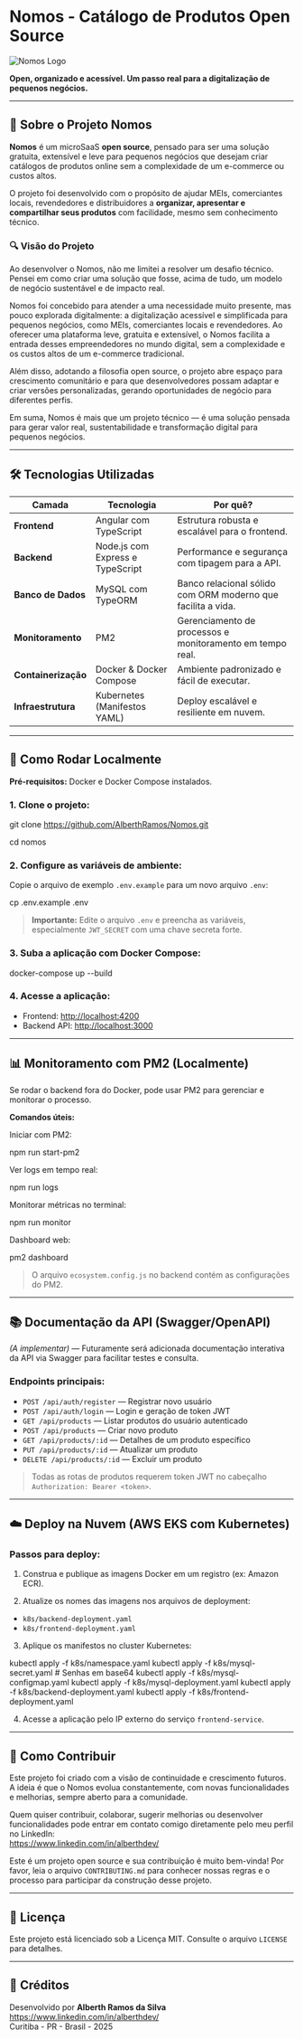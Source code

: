 # Nomos - Catálogo de Produtos Open Source

![Nomos Logo](https://i.imgur.com/b9xLiqq.png)

**Open, organizado e acessível. Um passo real para a digitalização de pequenos negócios.**

---

## 🧠 Sobre o Projeto Nomos

**Nomos** é um microSaaS **open source**, pensado para ser uma solução gratuita, extensível e leve para pequenos negócios que desejam criar catálogos de produtos online sem a complexidade de um e-commerce ou custos altos.

O projeto foi desenvolvido com o propósito de ajudar MEIs, comerciantes locais, revendedores e distribuidores a **organizar, apresentar e compartilhar seus produtos** com facilidade, mesmo sem conhecimento técnico.

### 🔍 Visão do Projeto

Ao desenvolver o Nomos, não me limitei a resolver um desafio técnico. Pensei em como criar uma solução que fosse, acima de tudo, um modelo de negócio sustentável e de impacto real.

Nomos foi concebido para atender a uma necessidade muito presente, mas pouco explorada digitalmente: a digitalização acessível e simplificada para pequenos negócios, como MEIs, comerciantes locais e revendedores. Ao oferecer uma plataforma leve, gratuita e extensível, o Nomos facilita a entrada desses empreendedores no mundo digital, sem a complexidade e os custos altos de um e-commerce tradicional.

Além disso, adotando a filosofia open source, o projeto abre espaço para crescimento comunitário e para que desenvolvedores possam adaptar e criar versões personalizadas, gerando oportunidades de negócio para diferentes perfis.

Em suma, Nomos é mais que um projeto técnico — é uma solução pensada para gerar valor real, sustentabilidade e transformação digital para pequenos negócios.

---

## 🛠️ Tecnologias Utilizadas

| Camada           | Tecnologia                  | Por quê?                                             |
| ---------------- | -------------------------- | --------------------------------------------------- |
| **Frontend**     | Angular com TypeScript      | Estrutura robusta e escalável para o frontend.      |
| **Backend**      | Node.js com Express e TypeScript | Performance e segurança com tipagem para a API.      |
| **Banco de Dados** | MySQL com TypeORM          | Banco relacional sólido com ORM moderno que facilita a vida. |
| **Monitoramento** | PM2                        | Gerenciamento de processos e monitoramento em tempo real. |
| **Containerização** | Docker & Docker Compose   | Ambiente padronizado e fácil de executar.            |
| **Infraestrutura** | Kubernetes (Manifestos YAML) | Deploy escalável e resiliente em nuvem.               |

---

## 🚀 Como Rodar Localmente

**Pré-requisitos:** Docker e Docker Compose instalados.

### 1. Clone o projeto:

git clone https://github.com/AlberthRamos/Nomos.git

cd nomos

### 2. Configure as variáveis de ambiente:

Copie o arquivo de exemplo `.env.example` para um novo arquivo `.env`:

cp .env.example .env

> **Importante:** Edite o arquivo `.env` e preencha as variáveis, especialmente `JWT_SECRET` com uma chave secreta forte.

### 3. Suba a aplicação com Docker Compose:

docker-compose up --build

### 4. Acesse a aplicação:

- Frontend: [http://localhost:4200](http://localhost:4200)  
- Backend API: [http://localhost:3000](http://localhost:3000)

---

## 📊 Monitoramento com PM2 (Localmente)

Se rodar o backend fora do Docker, pode usar PM2 para gerenciar e monitorar o processo.

**Comandos úteis:**

Iniciar com PM2:

npm run start-pm2

Ver logs em tempo real:

npm run logs

Monitorar métricas no terminal:

npm run monitor

Dashboard web:

pm2 dashboard

> O arquivo `ecosystem.config.js` no backend contém as configurações do PM2.

---

## 📚 Documentação da API (Swagger/OpenAPI)

*(A implementar)* — Futuramente será adicionada documentação interativa da API via Swagger para facilitar testes e consulta.

### Endpoints principais:

- `POST /api/auth/register` — Registrar novo usuário  
- `POST /api/auth/login` — Login e geração de token JWT  
- `GET /api/products` — Listar produtos do usuário autenticado  
- `POST /api/products` — Criar novo produto  
- `GET /api/products/:id` — Detalhes de um produto específico  
- `PUT /api/products/:id` — Atualizar um produto  
- `DELETE /api/products/:id` — Excluir um produto  

> Todas as rotas de produtos requerem token JWT no cabeçalho `Authorization: Bearer <token>`.

---

## ☁️ Deploy na Nuvem (AWS EKS com Kubernetes)

### Passos para deploy:

1. Construa e publique as imagens Docker em um registro (ex: Amazon ECR).

2. Atualize os nomes das imagens nos arquivos de deployment:

- `k8s/backend-deployment.yaml`  
- `k8s/frontend-deployment.yaml`

3. Aplique os manifestos no cluster Kubernetes:

kubectl apply -f k8s/namespace.yaml
kubectl apply -f k8s/mysql-secret.yaml  # Senhas em base64
kubectl apply -f k8s/mysql-configmap.yaml
kubectl apply -f k8s/mysql-deployment.yaml
kubectl apply -f k8s/backend-deployment.yaml
kubectl apply -f k8s/frontend-deployment.yaml

4. Acesse a aplicação pelo IP externo do serviço `frontend-service`.

---

## 🤝 Como Contribuir

Este projeto foi criado com a visão de continuidade e crescimento futuros. A ideia é que o Nomos evolua constantemente, com novas funcionalidades e melhorias, sempre aberto para a comunidade.

Quem quiser contribuir, colaborar, sugerir melhorias ou desenvolver funcionalidades pode entrar em contato comigo diretamente pelo meu perfil no LinkedIn:  
https://www.linkedin.com/in/alberthdev/

Este é um projeto open source e sua contribuição é muito bem-vinda! Por favor, leia o arquivo `CONTRIBUTING.md` para conhecer nossas regras e o processo para participar da construção desse projeto.

---

## 📜 Licença

Este projeto está licenciado sob a Licença MIT. Consulte o arquivo `LICENSE` para detalhes.

---

## 👤 Créditos

Desenvolvido por **Alberth Ramos da Silva**  
https://www.linkedin.com/in/alberthdev/  
Curitiba - PR - Brasil - 2025
